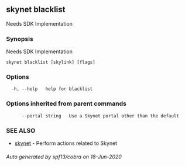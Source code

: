 ## skynet blacklist

Needs SDK Implementation

### Synopsis

Needs SDK Implementation

```
skynet blacklist [skylink] [flags]
```

### Options

```
  -h, --help   help for blacklist
```

### Options inherited from parent commands

```
      --portal string   Use a Skynet portal other than the default
```

### SEE ALSO

* [skynet](skynet.md)	 - Perform actions related to Skynet

###### Auto generated by spf13/cobra on 18-Jun-2020
